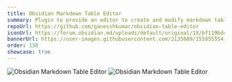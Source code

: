 ```yaml
---
title: Obsidian Markdown Table Editor
summary: Plugin to provide an editor to create and modify markdown tables.
repoUrl: https://github.com/ganesshkumar/obsidian-table-editor
iconUrl: https://forum.obsidian.md/uploads/default/original/1X/bf119bd48f748f4fd2d65f2d1bb05d3c806883b5.png
bannerUrl: https://user-images.githubusercontent.com/2135089/155855554-28f69b38-1f1c-4287-b2da-ba0b75ecc1e1.png 
order: 130
showcase: true
---
```


<!-- An Obsidian plugin to paste data from Microsoft Excel, Google Sheets, Apple Numbers and LibreOffice Calc as Markdown tables in Obsidian editor. -->

![Obsidian Markdown Table Editor](https://img.shields.io/github/stars/ganesshkumar/obsidian-table-editor?style=social)
![Obsidian Markdown Table Editor](https://img.shields.io/github/downloads/ganesshkumar/obsidian-table-editor/total)